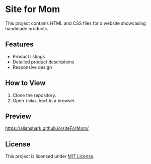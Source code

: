 # Site for Mom

This project contains HTML and CSS files for a website showcasing handmade products.

## Features
- Product listings
- Detailed product descriptions
- Responsive design

## How to View
1. Clone the repository.
2. Open `index.html` in a browser.

## Preview
https://alianshark.github.io/siteForMom/

## License
This project is licensed under [MIT License](LICENSE).